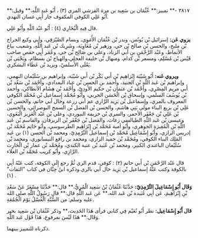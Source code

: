 ٣٨١٧ -** تمييز:** عُثْمَان بن سَعِيد بن مرة القرشي المري (٣) ، أَبُو عَبد اللَّهِ،** وقيل:** أَبُو عَلِي الكوفي المكفوف جار أَبِي غسان النهدي.

قال فِيهِ الْبُخَارِي (٤) : أَبُو عَبْد اللَّهِ وأَبُو عَلِي.

**يروي عَن:** إسرائيل بْن يُونُس، وبدر بْن عُثْمَان الأُمَوِي، وبسام الصَّيْرَفِي، وأبي وكيع الجراح بْن مليح، والحسن بْن صالح بْن حي، وزهير بْن مُعَاوِيَة، وشَرِيك بْن عَبد اللَّهِ، وشعيب بياع الأنماط، وعَبْد الرَّحْمَنِ بن أَبي الزناد، وعلي بن صَالِح بْن حي، وعُمَر أَبِي حفص صاحب قَيْس بْن مُسْلِم، ومسعر بْن كدام، ومنهال بْن خليفة العجلي،والهياج بْن بسطام، ويَحْيَى بْن يَعْلَى الأَسلميّ، ويزيد بْن عَطَاء اليشكري.

**ويروي عَنه:** أَبُو شَيْبَة إِبْرَاهِيم بْن أَبي بَكْر بْن أَبي شَيْبَة، وإبراهيم بن سُلَيْمان النهمي، وإبراهيم بْن عَبد اللَّهِ بْنِ الجنيد، وأحمد بن الحسن بْن عباد البغدادي، وأَحْمَد بْن سَعْد بْن أَبي مريم المِصْرِي، وأَحْمَد بْن عثمان بْن حكيم الأَودِيّ، وأَحْمَد بْن هِشَام الأنطاكي، وأحمد بْن يُوسُفَ السلمي، وإسحاق بْن الْحَسَن الحربي، وأَبُو مُحَمَّد إِسماعيل بْن مُحَمَّد الكوفي المعروف بالمري، وإِسماعيل بْن يَزِيد الرَّازِي عم أبي زرعة وخال أبي حاتم، والحسن بْن عَلِي بْن بزيع البناء مولى بَنِي هاشم، والحسن بْن الفضل بْن السمح البوصرائي، والحسين بْن عَلِي بْن جَعْفَر الأحمر، والسري بْن خزيمة البيوردي، وعلي بْن عَبْد الْعَزِيز الْبَغَوِي، وعيسى بْن عَبد اللَّهِ الطيالسي زغاث، والفضل بْن جَعْفَر بْن الزبرقان، والقاسم بْن عَبد اللَّهِ بْن الْمُغِيرَة الجوهري، وأَبُو أمية مُحَمَّد بْن إِبْرَاهِيم الطرسوسي، وأَبُو حَاتِم مُحَمَّد بْن إدريس الرازي، وأَبُو إِسْمَاعِيل مُحَمَّد بْن إِسماعيل التِّرْمِذِيّ، ومحمد بْن الحسن (١) بن عَبد المَلِك البناء الكوفي، ومُحَمَّد بْن حميد الرازي، ومحمد بن رافع النيسابوري، ومحمد بْن سُلَيْمان الباغندي الكبير، ومحمد بْن عُبَيد بْن عتبة الكندي، ومُحَمَّد بْن عمار بْن الْحَارِث الرَّازِي، وأَبُو كريب مُحَمَّد بْن العلاء.

قال عَبْد الرَّحْمَنِ بْن أَبي حاتم (٢) : كوفي، قدم الري ثُمَّ رجع إِلَى الكوفة، كتب عَنْهُ أَبِي بالكوفة وكتب عَنْهُ إِسماعيل بْن يَزِيد خال أبي بالري.وذكره ابنُ حِبَّان في كتاب "الثقات" (١) .

**وَقَال أَبُو إِسْمَاعِيلَ التِّرْمِذِيّ:** حَدَّثَنَا عُثْمَانُ بْنُ سَعِيد الْمُرِيُّ،** قال:** حَدَّثَنَا مِسْعَرٌ عَنْ سَعْدِ بْنِ إِبْرَاهِيمَ، عَن أَبِي عُبَيدة بْن عَبد الله،** عَن عَبد اللَّهِ قال:** قال رَسُولُ اللَّهِ صلى الله عليه وسلم: من السُّنَّةِ الْغُسْلُ يَوْمَ الْجُمُعَةِ.

**قال أَبُو إِسْمَاعِيل:** نظر أَبُو نُعَيْم فِي كتابي فرأى هَذَا الحَدِيث،** وذكر عُثْمَان بْن سَعِيد بخير وَقَال:** هَذَا لَيْسَ بمرفوع، هَذَا قَوْل عَبد اللَّهِ.

ذكرناه للتمييز بينهما.